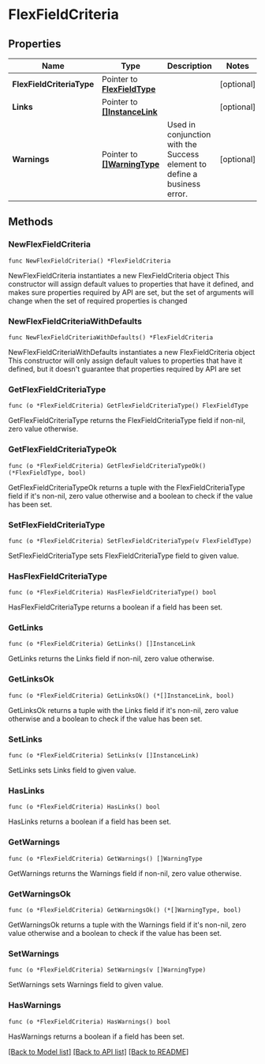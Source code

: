# FlexFieldCriteria

## Properties

Name | Type | Description | Notes
------------ | ------------- | ------------- | -------------
**FlexFieldCriteriaType** | Pointer to [**FlexFieldType**](FlexFieldType.md) |  | [optional] 
**Links** | Pointer to [**[]InstanceLink**](InstanceLink.md) |  | [optional] 
**Warnings** | Pointer to [**[]WarningType**](WarningType.md) | Used in conjunction with the Success element to define a business error. | [optional] 

## Methods

### NewFlexFieldCriteria

`func NewFlexFieldCriteria() *FlexFieldCriteria`

NewFlexFieldCriteria instantiates a new FlexFieldCriteria object
This constructor will assign default values to properties that have it defined,
and makes sure properties required by API are set, but the set of arguments
will change when the set of required properties is changed

### NewFlexFieldCriteriaWithDefaults

`func NewFlexFieldCriteriaWithDefaults() *FlexFieldCriteria`

NewFlexFieldCriteriaWithDefaults instantiates a new FlexFieldCriteria object
This constructor will only assign default values to properties that have it defined,
but it doesn't guarantee that properties required by API are set

### GetFlexFieldCriteriaType

`func (o *FlexFieldCriteria) GetFlexFieldCriteriaType() FlexFieldType`

GetFlexFieldCriteriaType returns the FlexFieldCriteriaType field if non-nil, zero value otherwise.

### GetFlexFieldCriteriaTypeOk

`func (o *FlexFieldCriteria) GetFlexFieldCriteriaTypeOk() (*FlexFieldType, bool)`

GetFlexFieldCriteriaTypeOk returns a tuple with the FlexFieldCriteriaType field if it's non-nil, zero value otherwise
and a boolean to check if the value has been set.

### SetFlexFieldCriteriaType

`func (o *FlexFieldCriteria) SetFlexFieldCriteriaType(v FlexFieldType)`

SetFlexFieldCriteriaType sets FlexFieldCriteriaType field to given value.

### HasFlexFieldCriteriaType

`func (o *FlexFieldCriteria) HasFlexFieldCriteriaType() bool`

HasFlexFieldCriteriaType returns a boolean if a field has been set.

### GetLinks

`func (o *FlexFieldCriteria) GetLinks() []InstanceLink`

GetLinks returns the Links field if non-nil, zero value otherwise.

### GetLinksOk

`func (o *FlexFieldCriteria) GetLinksOk() (*[]InstanceLink, bool)`

GetLinksOk returns a tuple with the Links field if it's non-nil, zero value otherwise
and a boolean to check if the value has been set.

### SetLinks

`func (o *FlexFieldCriteria) SetLinks(v []InstanceLink)`

SetLinks sets Links field to given value.

### HasLinks

`func (o *FlexFieldCriteria) HasLinks() bool`

HasLinks returns a boolean if a field has been set.

### GetWarnings

`func (o *FlexFieldCriteria) GetWarnings() []WarningType`

GetWarnings returns the Warnings field if non-nil, zero value otherwise.

### GetWarningsOk

`func (o *FlexFieldCriteria) GetWarningsOk() (*[]WarningType, bool)`

GetWarningsOk returns a tuple with the Warnings field if it's non-nil, zero value otherwise
and a boolean to check if the value has been set.

### SetWarnings

`func (o *FlexFieldCriteria) SetWarnings(v []WarningType)`

SetWarnings sets Warnings field to given value.

### HasWarnings

`func (o *FlexFieldCriteria) HasWarnings() bool`

HasWarnings returns a boolean if a field has been set.


[[Back to Model list]](../README.md#documentation-for-models) [[Back to API list]](../README.md#documentation-for-api-endpoints) [[Back to README]](../README.md)


